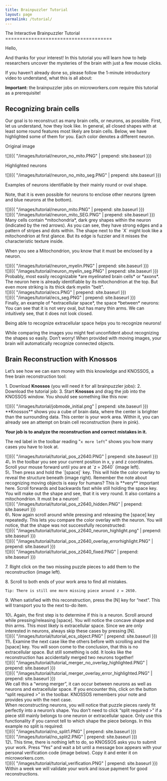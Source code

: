 ```yaml
---
title: Brainpuzzler Tutorial
layout: page
permalink: /tutorial/
---
```


<div class="row">
<div class="12u">
The Interactive Brainpuzzler Tutorial
=====================================

Hello,

And thanks for your interest! In this tutorial you will learn how to help researchers uncover the mysteries of the brain with just a few mouse clicks.

If you haven’t already done so, please follow the 1-minute introductory video to understand, what this is all about:

**Important:** the brainpuzzler jobs on microworkers.com require this tutorial as a prerequisite!

Recognizing brain cells
-----------------------

Our goal is to reconstruct as many brain cells, or neurons, as possible. First, let us understand, how they look like. In general, all closed shapes with at least some round features most likely are brain cells. Below, we have highlighted some of them for you. Each color denotes a different neuron.
</div>
</div>


<div class="row">
<div class="3u image fit">
Original image

![]({{ "/images/tutorial/neuron_no_mito.PNG" | prepend: site.baseurl }})
</div>

<div class="3u image fit">
Highlighted neurons

![]({{ "/images/tutorial/neuron_no_mito_seg.PNG" | prepend: site.baseurl }})
</div>

<div class="6u">
Examples of neurons identifiable by their mainly round or oval shape.

Note, that it is even possible for neurons to enclose other neurons (green and blue neurons at the bottom).
</div>
</div>

<div class="row">
<div class="3u image fit">
![]({{ "/images/tutorial/neuron_mito.PNG" | prepend: site.baseurl }})
</div>

<div class="3u image fit">
![]({{ "/images/tutorial/neuron_mito_SEG.PNG" | prepend: site.baseurl }})
</div>

<div class="6u">
Many cells contain *mitochondria*, dark grey shapes within the neuron (indicated by the red arrows). As you can see, they have strong edges and a pattern of stripes and dots within. The shape next to the `X` might look like a mitochondrion at first glance. But its edge is fuzzier and it misses the characteristic texture inside.

When you see a Mitochondrion, you know that it must be enclosed by a neuron.
</div>
</div>

<div class="row">
<div class="3u image fit">
![]({{ "/images/tutorial/neuron_myelin.PNG" | prepend: site.baseurl }})
</div>

<div class="3u image fit">
![]({{ "/images/tutorial/neuron_myelin_seg.PNG" | prepend: site.baseurl }})
</div>

<div class="6u">
Probably, most easily recognizable *are myelinated brain cells* or *axons*. The neuron here is already identifiable by its mitochondrion at the top. But even more striking is its thick dark myelin "belt".
</div>
</div>


<div class="row">
<div class="3u image fit">
![]({{ "/images/tutorial/ecs.PNG" | prepend: site.baseurl }})
</div>

<div class="3u image fit">
![]({{ "/images/tutorial/ecs_seg.PNG" | prepend: site.baseurl }})
</div>

<div class="6u">
Finally, an example of *extracellular space*, the space *between* neurons: You can see that it is not very oval, but has many thin arms. We can intuitively see, that it does not look closed.

Being able to recognize extracellular space helps you to recognize neurons!
</div>
</div>

<div class="row">
<div class="12u">
While comparing the images you might feel unconfident about recognizing the shapes so easily. Don’t worry! When provided with moving images, your brain will automatically recognize connected objects.

Brain Reconstruction with **Knossos**
-------------------------------------

Let’s see how we can earn money with this knowledge and KNOSSOS, a free brain reconstruction tool:

1\.  Download **Knossos** (you will need it for all brainpuzzler jobs):
2\.  Download the tutorial job:
3\.  Start **Knossos** and drag the job into the KNOSSOS window. You should see something like this now:
</div>
</div>


<div class="row">
<div class="6u image fit">
![]({{ "/images/tutorial/jobmode_initial.png" | prepend: site.baseurl }})
</div>

<div class="6u">
**Knossos** shows you a cube of brain data, where the center is brighter than the surrounding data. This center is your work area. Within it, you can already see an attempt on brain cell reconstruction (here in pink).

**Your job is to analyze the reconstruction and correct mistakes in it.**

The red label in the toolbar reading "`x more left`" shows you how many cases you have to look at.
</div>
</div>

<div class="row">
<div class="4u image fit">
![]({{ "/images/tutorial/tutorial_pos_z2640.PNG" | prepend: site.baseurl }})
</div>

<div class="8u">
4\.  In the toolbar you see your current position in x, y and z coordinates. Scroll your mouse forward until you are at `z = 2640` (image left).
</div>
</div>

<div class="row">
<div class="8u">
5\.  Then press and hold the `[space]` key. This will hide the color overlay to reveal the structure beneath (image right). Remember the note about recognizing moving objects is easy for humans? This is **very** important here. Scroll forwards and
backwards fast while still holding the space key. You will make out the shape and see, that it is very round. It also contains a mitochondrion. It must be a neuron!
</div>
<div class="4u image fit">
![]({{ "/images/tutorial/tutorial_pos_z2640_hidden.PNG" | prepend: site.baseurl }})
</div>
</div>

<div class="row">
<div class="4u">
6\.  Now again scroll around while pressing and releasing the [space] key repeatedly. This lets you compare the color overlay with the neuron. You will notice, that the shape was not successfully reconstructed:
</div>

<div class="4u image fit">
![]({{ "/images/tutorial/tutorial_pos_z2640_neuron_highlight.png" | prepend: site.baseurl }})
</div>
<div class="4u image fit">
![]({{ "/images/tutorial/tutorial_pos_z2640_overlay_errorhighlight.PNG" | prepend: site.baseurl }})
</div>
</div>


<div class="row">
<div class="4u image fit">
![]({{ "/images/tutorial/tutorial_pos_z2640_fixed.PNG" | prepend: site.baseurl }})
</div>

<div class="8u">

7\.  Right click on the two missing puzzle pieces to add them to the reconstruction (image left).

8\.  Scroll to both ends of your work area to find all mistakes.

    Tip: There is still one more missing piece around z = 2650.

9\.  When satisfied with this reconstruction, press the [N] key for “next”. This will transport you to the next to-do item.

</div>
</div>

<div class="row">
<div class="8u">
10\. Again, the first step is to determine if this is a neuron. Scroll around while pressing/releasing [space]. You will notice the concave shape and thin arms. This most likely is extracellular space. Since we are only interested in neurons, always skip these cases by pressing [N].
</div>

<div class="4u image fit">
![]({{ "/images/tutorial/tutorial_ecs_object.PNG" | prepend: site.baseurl }})
</div>
</div>


<div class="row">
<div class="12u">
11\. Examine the next case like the others before with scrolling and the [space] key. You will soon come to the conclusion, that this is no extracellular space. But still something is odd. It looks like the reconstruction has accidentally merged two neurons together!
</div>
</div>


<div class="row">
<div class="3u image fit">
![]({{ "/images/tutorial/tutorial_merger_no_overlay_highlighted.PNG" | prepend: site.baseurl }})
</div>

<div class="3u image fit">
![]({{ "/images/tutorial/tutorial_merger_overlay_error_highlighted.PNG" | prepend: site.baseurl }})
</div>

<div class="6u">
We call this a “wrong merger”, it can occur between neurons as well as neurons and extracellular space. If you encounter this, click on the button “split required >” in the toolbar. KNOSSOS remembers your note and provides you with the next case.
</div>
</div>

<div class="row tutorial__box--important">
<div class="6u image fit">
When reconstructing neurons, you will notice that puzzle pieces rarely fit perfectly into a neuron’s shape. You don’t need to click “split required >” if a piece still mainly belongs to one neuron or extracellular space. Only use this functionality if you cannot tell to which shape the piece belongs. In this example no split is required:
</div>

<div class="3u image fit">
![]({{ "/images/tutorial/no_split1.PNG" | prepend: site.baseurl }})
</div>

<div class="3u image fit">
![]({{ "/images/tutorial/no_split2.PNG" | prepend: site.baseurl }})
</div>
</div>

<div class="row">
<div class="12u">
12\. This time, there is nothing left to do, so KNOSSOS asks you to submit your work. Press “Yes” and wait a bit until a message box appears with your personal verification code (image below). Copy it and enter it on microworkers.com.

</div>

<div class="row">

<div class="6u image fit">
![]({{ "/images/tutorial/tutorial_verification.PNG" | prepend: site.baseurl }})
</div>
<div class="6u">
Within a week we will validate your work and issue payment for good reconstructions.
</div>
</div>